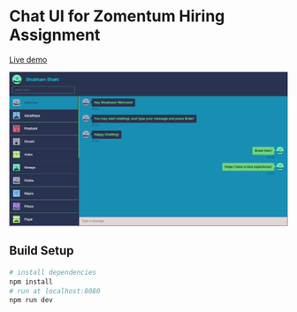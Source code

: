 # Chat UI for Zomentum Hiring Assignment

[Live demo]()

<img width="600" src="https://github.com/shubhamshahi/Chat_ui/blob/master/chat%20ui2.PNG">

## Build Setup

``` bash
# install dependencies
npm install
# run at localhost:8080
npm run dev
```
